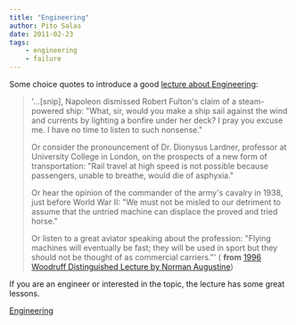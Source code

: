 ```yaml
---
title: "Engineering"
author: Pito Salas
date: 2011-02-23
tags:
    - engineering
    - failure
---
```




Some choice quotes to introduce a good [lecture about
Engineering](<http://sunnyday.mit.edu/16.355/Augustine.htm>):

> '…[snip], Napoleon dismissed Robert Fulton's claim of a steam-powered ship:
> "What, sir, would you make a ship sail against the wind and currents by
> lighting a bonfire under her deck? I pray you excuse me. I have no time to
> listen to such nonsense."
>
> Or consider the pronouncement of Dr. Dionysus Lardner, professor at
> University College in London, on the prospects of a new form of
> transportation: "Rail travel at high speed is not possible because
> passengers, unable to breathe, would die of asphyxia."
>
> Or hear the opinion of the commander of the army's cavalry in 1938, just
> before World War II: "We must not be misled to our detriment to assume that
> the untried machine can displace the proved and tried horse."
>
> Or listen to a great aviator speaking about the profession: "Flying machines
> will eventually be fast; they will be used in sport but they should not be
> thought of as commercial carriers."' ( **from** [1996 Woodruff Distinguished
> Lecture by Norman
> Augustine](<http://sunnyday.mit.edu/16.355/Augustine.htm>))

If you are an engineer or interested in the topic, the lecture has some great
lessons.


[Engineering](None)
